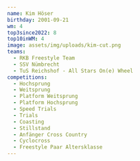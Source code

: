 ```yaml
---
name: Kim Höser
birthday: 2001-09-21
wm: 4
top3since2022: 8
top10inWM: 4
image: assets/img/uploads/kim-cut.png
teams:
  - RKB Freestyle Team
  - SSV Nümbrecht
  - TuS Reichshof - All Stars On(e) Wheel
competitions:
  - Hochsprung
  - Weitsprung
  - Platform Weitsprung
  - Platform Hochsprung
  - Speed Trials
  - Trials
  - Coasting
  - Stillstand
  - Anfänger Cross Country
  - Cyclocross
  - Freestyle Paar Altersklasse
---
```

